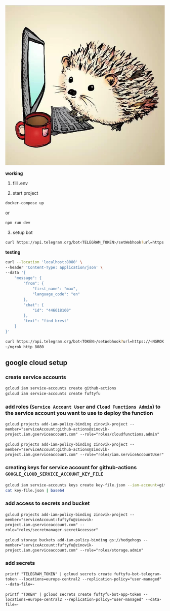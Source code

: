 ![logo](./avatar/fuftyfubot.jpg)

**working**

1. fill .env

2. start project

```bash
docker-compose up
```

or

```bash
npm run dev
```

3. setup bot

```bash
curl https://api.telegram.org/bot<TELEGRAM_TOKEN>/setWebhook?url=https://europe-central2-zinovik-project.cloudfunctions.net/fuftyfu-bot?token=<TOKEN>
```

**testing**

```bash
curl --location 'localhost:8080' \
--header 'Content-Type: application/json' \
--data '{
    "message": {
        "from": {
            "first_name": "max",
            "language_code": "en"
        },
        "chat": {
            "id": "446618160"
        },
        "text": "find brest"
    }
}'
```

```bash
curl https://api.telegram.org/bot<TOKEN>/setWebhook?url=https://<NGROK ID>.ngrok.io/index
~/ngrok http 8080
```

## google cloud setup

### create service accounts

```bash
gcloud iam service-accounts create github-actions
gcloud iam service-accounts create fuftyfu
```

### add roles (`Service Account User` and `Cloud Functions Admin`) to the service account you want to use to deploy the function

```
gcloud projects add-iam-policy-binding zinovik-project --member="serviceAccount:github-actions@zinovik-project.iam.gserviceaccount.com" --role="roles/cloudfunctions.admin"

gcloud projects add-iam-policy-binding zinovik-project --member="serviceAccount:github-actions@zinovik-project.iam.gserviceaccount.com" --role="roles/iam.serviceAccountUser"
```

### creating keys for service account for github-actions `GOOGLE_CLOUD_SERVICE_ACCOUNT_KEY_FILE`

```bash
gcloud iam service-accounts keys create key-file.json --iam-account=github-actions@zinovik-project.iam.gserviceaccount.com
cat key-file.json | base64
```

### add access to secrets and bucket

```
gcloud projects add-iam-policy-binding zinovik-project --member="serviceAccount:fuftyfu@zinovik-project.iam.gserviceaccount.com" --role="roles/secretmanager.secretAccessor"

gcloud storage buckets add-iam-policy-binding gs://hedgehogs --member="serviceAccount:fuftyfu@zinovik-project.iam.gserviceaccount.com" --role="roles/storage.admin"
```

### add secrets

```
printf "TELEGRAM_TOKEN" | gcloud secrets create fuftyfu-bot-telegram-token --locations=europe-central2 --replication-policy="user-managed" --data-file=-

printf "TOKEN" | gcloud secrets create fuftyfu-bot-app-token --locations=europe-central2 --replication-policy="user-managed" --data-file=-
```
